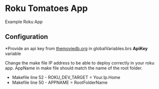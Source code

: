 # Roku Tomatoes App

Example Roku App

## Configuration
*Provide an api key from [themoviedb.org](themoviedb.org) in globalVariables.brs **ApiKey** variable

Change the make file IP address to be able to deploy correctly in your roku app. AppName in make file should match the name of the root folder.

* Makefile line 52 - ROKU_DEV_TARGET = Your.Ip.Home
* Makefile line 50 - APPNAME = RootFolderName

